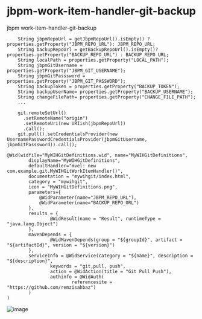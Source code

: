 # jbpm-work-item-handler-git-backup
jbpm work-item-handler-git-backup

    
        String jbpmRepoUrl = getJbpmRepoUrl().isEmpty() ? properties.getProperty("JBPM_REPO_URL"): JBPM_REPO_URL;
        String backupRepoUrl = getBackupRepoUrl().isEmpty()?properties.getProperty("BACKUP_REPO_URL") : BACKUP_REPO_URL;
        String localPath = properties.getProperty("LOCAL_PATH");
        String jbpmGitUsername = properties.getProperty("JBPM_GIT_USERNAME");
        String jbpmGitPasssword = properties.getProperty("JBPM_GIT_PASSWORD");
        String backupToken = properties.getProperty("BACKUP_TOKEN");
        String backupUserName= properties.getProperty("BACKUP_USERNAME");
        String changeFilePath= properties.getProperty("CHANGE_FILE_PATH"); 
        ...

        git.remoteSetUrl()
          .setRemoteName("origin")
          .setRemoteUri(new URIish(jbpmRepoUrl))
          .call();
        git.pull().setCredentialsProvider(new UsernamePasswordCredentialsProvider(jbpmGitUsername, jbpmGitPasssword)).call();



````
@Wid(widfile="MyWIHGitDefinitions.wid", name="MyWIHGitDefinitions",
        displayName="MyWIHGitDefinitions",
        defaultHandler="mvel: new com.example.git.MyWIHGitWorkItemHandler()",
        documentation = "mywihgit/index.html",
        category = "mywihgit",
        icon = "MyWIHGitDefinitions.png",
        parameters={
            @WidParameter(name="JBPM_REPO_URL"),
            @WidParameter(name="BACKUP_REPO_URL")
        },
        results = {
                @WidResult(name = "Result", runtimeType = "java.lang.Object")
        },
        mavenDepends = {
                @WidMavenDepends(group = "${groupId}", artifact = "${artifactId}", version = "${version}")
        },
        serviceInfo = @WidService(category = "${name}", description = "${description}",
                keywords = "git,pull, push",
                action = @WidAction(title = "Git Pull Push"),
                authinfo = @WidAuth(
                        referencesite = "https://github.com/remzisahbaz")
        )
)
````
![image](https://github.com/user-attachments/assets/4519236b-6a2c-477c-94c8-784ae01b10dc)

